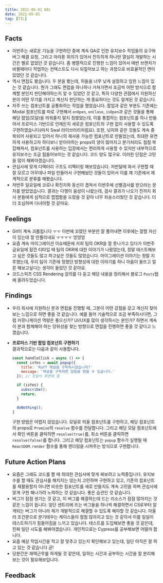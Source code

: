 ```yaml
---
title: 2021-05-01 WIL
date: 2021-05-01
tag: [TIL]
---
```


## Facts

- 이번주는 새로운 기능을 구현하던 중에 계속 QA로 인한 유지보수 작업들의 요구와 버그 해결 요청, 그리고 마라톤 회의가 있어서 진득하게 하나만 열심히 개발하는 시간은 별로 없었던 것 같습니다. 좀 병렬적으로 진행한 느낌이 있어서 매번 브랜치가 바뀔때마다 작업하는 컨텍스트도 다시 되짚어보고 하는 과정으로 비효율적인 면이 있었던 것 같습니다.
- 역시 면접도 봤습니다. 두 분을 봤는데, 허들을 너무 낮게 설정하고 임한 느낌이 있는 것 같습니다. 뭔가 그래도 면접을 하나하나 거쳐가면서 조금씩 어떤 방식으로 함께할 분인지 판단해야하는지 알 수 있었던 것 같고, 특히 다양한 관점에서 지원하신 분이 어떤 무기를 가지고 계신지 판단하는 게 중요하다는 것도 알게된 것 같습니다.
- 자주 쓰는 컴포넌트를 공통화하는 작업을 했었습니다. 팝업과 같은 부분도 기존에는 Modal 컴포넌트를 따로 구현해서 `onOpen`, `onClose`, `isOpen`과 같은 것들을 통해 해당 팝업(모달)을 띄워줄지 말지 정했었는데, 이를 통합하는 컴포넌트를 하나 만들어서 프로미스 기반으로 언제든지 새로운 컴포넌트의 구현 없이 사용할 수 있도록 구현하였습니다(마치 Swal 라이브러리처럼요). 또한, 넛지와 같은 것들도 계속 중복되어 사용되고 있어서 하나의 재사용 가능한 컴포넌트로 만들었는데, 최대한 유연하게 사용하고자 하다보니 받아야하는 props의 양이 많아지고 분기처리도 점점 복잡해져서, 컴포넌트를 사용하는 입장에서는 편리하게 사용할 수 있지만 내부적으로 유지보수는 조금 힘들어보이는 것 같습니다. 코드 양도 많구요. 이러한 단점은 고민을 많이 해봐야겠습니다. 
- 관심사에 맞게 디렉터리 구조도 리팩터링 해보았습니다. 저번달에 와서 구현할 때 잘 모르고 아무데나 파일 만들어서 구현해놨던 것들이 있어서 이를 제 기준에서 체계적으로 분류를 해봤습니다.
- 저번주 일요일에 코로나 확진자와 동선이 겹쳐서 이번주에 선별검사를 받으라는 문자를 받았었습니다. 결과는 다행이 음성이 나왔는데, 검사 결과가 나오기 전까지 회사 분들에게 심적으로 찝찝함을 드렸을 것 같아 너무 죄송스러웠던 것 같습니다. 더더 조심하며 다녀야할 것 같아요.

## Feelings

- Git이 계속 괴롭힙니다 ㅜㅜ 이번에 꼬였던 부분만 잘 풀어내면 이후에는 잘할 자신이 있는데 잘 안풀리네요 ㅜㅜㅜㅜ 엉엉엉
- 요즘 계속 마이그레이션 이슈때문에 저희 팀의 OKR을 잘 못나가고 있다가 이번주 금요일에 잠깐 티타임 때 팀의 OKR에 대한 이야기가 나왔었는데, 정말 테스트해보고 싶은 것들도 많고 하고싶은 것들도 많았습니다. 마이그레이션 이야기는 정말 지루했는데, 우리 팀이 기존에 정했던 방향성에 대한 이야기를 하니 마음이 들뜨고 얼른 해보고싶다는 생각이 들었던 것 같아요.
- 코드스피츠 CSS Rendering 강의를 다 듣고 해당 내용을 정리해서 블로그 `Posts`탭에 올려두었습니다.

## Findings

- 우리 회사에 지원하신 분과 면접을 진행할 때, 그분이 어떤 강점을 갖고 계신지 찾아보는 느낌으로 하면 좋을 것 같습니다. 예를 들어 기술적으로 조금 부족하시다면, 그럼 커뮤니케이션 역량은 좋으신가? UI/UX를 많이 생각하시는 분인가? 하면서 계속 이 분과 함께해야 하는 당위성을 찾는 방향으로 면접을 진행하면 좋을 것 같다고 느꼈습니다.
- **프로미스 기반 팝업 컴포넌트 구현하기**  
  결과적으로는 다음과 같이 사용합니다.  
  
    ```js
    const handleClick = async () => {
      const isYes = await popup({
        title: 'Raff 채널을 구독하시겠습니까?'
        message: '채널을 구독하면 알림을 받을 수 있습니다.'
      }); // 모달이 화면에 뜸

      if (isYes) {
        subscribe();
        return;
      }

      doNothing();
    }
    ```

    구현 방법은 어렵지 않았습니다. 모달로 띄울 컴포넌트를 구현하고, 해당 컴포넌트의 props로 `Promise`의 `resolve` 함수를 전달합니다. 그리고 해당 모달 컴포넌트에서 확인 버튼을 클릭하면 `resolve(true)`를, 취소 버튼을 클릭하면 `resolve(false)`를 합니다. 그리고 해당 컴포넌트는 `popup` 함수가 실행될 때 `ReactDOM.render` 함수를 통해 렌더링을 시켜주는 방식으로 구현합니다.

## Future Action Plans

- 요즘은 그래도 코드를 짤 때 최대한 관심사에 맞게 짜보려고 노력중입니다. 유지보수를 할 때도 관심사를 해치지는 않는지 고민하며 구현하고 있고, 기존의 컴포넌트를 재활용할지 아니면 비슷한 컴포넌트를 새로 만들지도 계속 고민을 하며 관심사에 맞게 구현 해나가려 노력하는 것 같습니다. 좋은 습관인 것 같습니다.
- 버그가 점점 생기는 것 같고, 이 버그를 해결하는데 드는 리소스가 점점 많아지는 것 같은 느낌이 듭니다. 일단 센트리에 뜨는 버그들을 하나씩 해결하면서 CS로부터 알게되는 버그가 아니라 제가 개발적으로 해결할 수 있도록 해야할 것 같습니다. 아울러 조건문으로 분기태우는 케이스들이 점점 많아지고 있는 것 같아서 이를 일일이 테스트하기가 힘들어짐을 느끼고 있습니다. 테스트를 도입해보면 좋을 것 같은데, 진짜 일단 시도를 해봐야겠습니다. 개인적으로는 Cypress를 공부해보면 어떨까 합니다.
- 요즘 예상 작업시간을 적고 잘 맞추고 있는지 확인해보고 있는데, 일단 아직은 잘 하고 있는 것 같습니다 굳!
- 당분간은 재택근무를 하게될 것 같은데, 일하는 시간과 공부하는 시간을 잘 분리해보는 것이 필요해보입니다.

## Feedback
